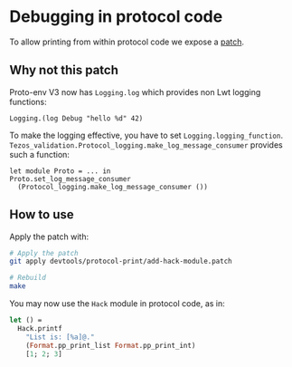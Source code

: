 # Debugging in protocol code

To allow printing from within protocol code we expose a [patch](devtools/protocol-print/add-hack-module.patch).

## Why not this patch

Proto-env V3 now has `Logging.log` which provides non Lwt logging functions:

```
Logging.(log Debug "hello %d" 42)
```

To make the logging effective, you have to set `Logging.logging_function`.
`Tezos_validation.Protocol_logging.make_log_message_consumer` provides such 
a function:

```
let module Proto = ... in
Proto.set_log_message_consumer
  (Protocol_logging.make_log_message_consumer ())
```

## How to use

Apply the patch with:

```sh
# Apply the patch
git apply devtools/protocol-print/add-hack-module.patch

# Rebuild
make
```

You may now use the `Hack` module in protocol code, as in:

```ocaml
let () =
  Hack.printf
    "List is: [%a]@."
    (Format.pp_print_list Format.pp_print_int)
    [1; 2; 3]
```
